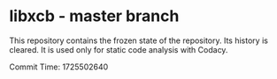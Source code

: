 # libxcb - master branch

This repository contains the frozen state of the repository.
Its history is cleared. It is used only for static code
analysis with Codacy.

Commit Time: 1725502640